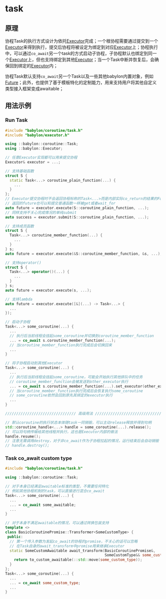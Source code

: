 # task

## 原理

协程Task的执行方式设计为依托[Executor](../executor.md)完成；一个根协程需要通过提交到一个[Executor](../executor.md)来得到执行，提交后协程将被设定为绑定到对应[Executor](../executor.md)上；协程执行中，可以通过`co_await`另一个task的方式启动子协程，子协程默认也绑定到同一个[Executor](../executor.md)上，但也支持绑定到其他[Executor](../executor.md)；当一个Task中断并恢复后，会确保回到绑定的[Executor](../executor.md)内；

协程Task默认支持`co_await`另一个Task以及一些其他babylon内置对象，例如[Future](../future.md)；此外，也提供了基于模板特化的定制能力，用来支持用户将其他自定义类型接入框架变成awaitable；

## 用法示例

### Run Task

```c++
#include "babylon/coroutine/task.h"
#include "babylon/executor.h"

using ::babylon::coroutine::Task;
using ::babylon::Executor;

// 任意Executor实现都可以用来提交协程
Executor& executor = ...;

// 支持基础函数
struct S {
  static Task<...> coroutine_plain_function(...) {
    ...
  }
};
// Executor提交协程时不会返回协程标称的Task<...>而是内部实际co_return的结果的Future包装Future<...>
// 返回的future也可以和提交普通函数一样被get或者wait_for
auto future = executor.execute(S::coroutine_plain_function, ...);
// 同样支持不关心完成情况的单纯submit
auto success = executor.submit(S::coroutine_plain_function, ...);

// 支持成员函数
struct S {
  Task<...> coroutine_member_function(...) {
    ...
  }
} s;
auto future = executor.execute(&S::coroutine_member_function, &s, ...);

// 支持operator()
struct S {
  Task<...> operator()(...) {
    ...
  }
} s;
auto future = executor.execute(s, ...);

// 支持lambda
auto future = executor.execute([&](...) -> Task<...> {
  ...
});

// 启动子协程
Task<...> some_coroutine(...) {
  ...
  // 执行后当前线程会挂起some_coroutine并切换到coroutine_member_function
  ... = co_await s.coroutine_member_function(...);
  // 当coroutine_member_function执行完成后会切换回来
  ...
}

// 将子协程启动到其他Executor
Task<...> some_coroutine(...) {
  ...
  // 执行后当前线程会挂起some_coroutine，可能会开始执行其他排队中的任务
  // coroutine_member_function会被发送到other_executor执行
  ... = co_await s.coroutine_member_function(...).set_executor(other_executor);
  // 当coroutine_member_function执行完成后会恢复执行some_coroutine
  // some_coroutine依然会回到原先其绑定的executor执行
  ...
}

//////////////////////////////// 高级用法 //////////////////////////////////

// 默认coroutine的执行状态本体随task一同销毁，可以主动release释放并得到句柄
std::coroutine_handle<...> handle = some_coroutine(...).release();
// 可以将句柄传输给其他线程并执行，这也是Executor内部的做法
handle.resume();
// 注意无需调用destroy，对于非co_await作为子协程拉起的情况，运行结束后会自动销毁
// handle.destroy();
```

### Task co_await custom type

```c++
#include "babylon/coroutine/task.h"

using ::babylon::coroutine::Task;

// 对于本身已经满足awaitable标准的类型，不需要任何特化
// 例如其他协程机制的task，可以直接进行混合co_await
Task<...> some_coroutine(...) {
  ...
  ... = co_await some_awaitable;
  ...
}

// 对于本身不满足awaitable的情况，可以通过转换包装支持
template <>
class BasicCoroutinePromise::Transformer<SomeCustomType> {
 public:
  // 第一个传入参数为发起co_await的协程的promise，不关心的话可以忽略
  // 在Task自身的await_transform中promise用来继承Executor
  static SomeCustomAwaitable await_transform(BasicCoroutinePromise&,
                                             SomeCustomType&& some_custom_type) {
    return to_custom_awaitable(::std::move(some_custom_type));
  }
};
Task<...> some_coroutine(...) {
  ...
  ... = co_await some_custom_type;
  ...
}
```
